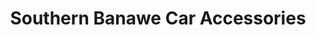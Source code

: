 ---
title: "Southern Banawe Car Accessories"
url: /davao-city/southern-banawe-car-accessories/
shop: Autowerkstatt
---